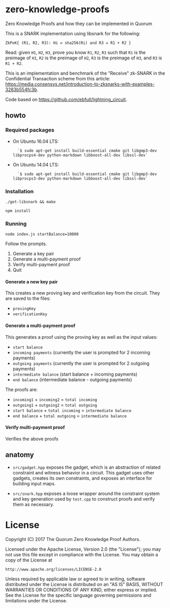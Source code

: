 # zero-knowledge-proofs
Zero Knowledge Proofs and how they can be implemented in Quorum

This is a SNARK implementation using libsnark for the following:

``ZkPoK{ (R1, R2, R3): Hi = sha256(Ri) and R3 = R1 + R2 }``

Read: given `H1`, `H2`, `H3`, prove you know `R1`, `R2`, `R3` such that `R1` is the preimage of `H1`, `R2` is the preimage of `H2`, `R3` is the preimage of `H3`, and `R3` is `R1 + R2`.

This is an implementation and benchmark of the "Receive" zk-SNARK in the Confidential Transaction scheme from this article: <https://media.consensys.net/introduction-to-zksnarks-with-examples-3283b554fc3b>.

Code based on <https://github.com/ebfull/lightning_circuit>.

## howto

### Required packages

* On Ubuntu 16.04 LTS:

        `$ sudo apt-get install build-essential cmake git libgmp3-dev libprocps4-dev python-markdown libboost-all-dev libssl-dev`

* On Ubuntu 14.04 LTS:

        `$ sudo apt-get install build-essential cmake git libgmp3-dev libprocps3-dev python-markdown libboost-all-dev libssl-dev`

### Installation

`./get-libsnark && make`

`npm install`

### Running  
`node index.js startBalance=10000`

Follow the prompts.  

1. Generate a key pair
2. Generate a multi-payment proof
4. Verify multi-payment proof
0. Quit

#### Generate a new key pair  
This creates a new proving key and verification key from the circuit.  They are saved to the files:  
* `provingKey`
* `verificationKey`

#### Generate a multi-payment proof  
This generates a proof using the proving key as well as the input values:

* `start balance`
* `incoming payments` (currently the user is prompted for 2 incoming payments)
* `outgoing payments` (currently the user is prompted for 2 outgoing payments)
* `intermediate balance` (start balance + incoming payments)
* `end balance` (intermediate balance - outgoing payments)

The proofs are:  
* `incoming1` + `incoming2` = `total incoming`
* `outgoing1` + `outgoing2` = `total outgoing`
* `start balance` + `total incoming` = `intermediate balance`
* `end balance` + `total outgoing` = `intermediate balance`

#### Verify multi-payment proof  
Verifies the above proofs

## anatomy

* `src/gadget.hpp` exposes the gadget, which is an abstraction of related constraint
and witness behavior in a circuit. This gadget uses other gadgets, creates its own
constraints, and exposes an interface for building input maps.

* `src/snark.hpp` exposes a loose wrapper around the constraint system and
key generation used by `test.cpp` to construct proofs and verify them as necessary.

# License
Copyright (C) 2017 The Quorum Zero Knowledge Proof Authors.

Licensed under the Apache License, Version 2.0 (the "License");
you may not use this file except in compliance with the License.
You may obtain a copy of the License at

    http://www.apache.org/licenses/LICENSE-2.0

Unless required by applicable law or agreed to in writing, software
distributed under the License is distributed on an "AS IS" BASIS,
WITHOUT WARRANTIES OR CONDITIONS OF ANY KIND, either express or implied.
See the License for the specific language governing permissions and
limitations under the License.
